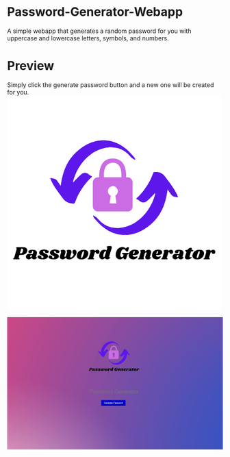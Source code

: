 # Password-Generator-Webapp
A simple webapp that generates a random password for you with uppercase and lowercase letters, symbols, and numbers.


# Preview
Simply click the generate password button and a new one will be created for you.
![Logo](/images/Logo.png)

![Website Pic](/images/Password_Gen_Website.JPG)
